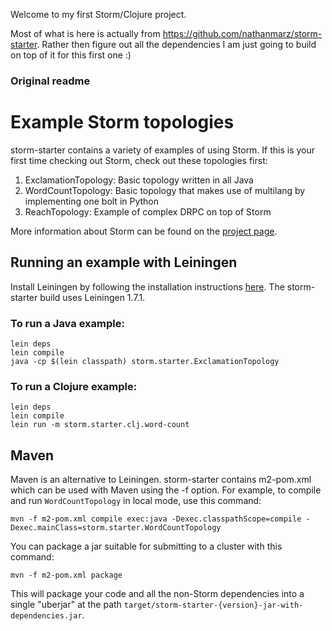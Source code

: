 Welcome to my first Storm/Clojure project.

Most of what is here is actually from https://github.com/nathanmarz/storm-starter.
Rather then figure out all the dependencies I am just going to build on top of it for this first one :)


### Original readme ###

# Example Storm topologies

storm-starter contains a variety of examples of using Storm. If this is your first time checking out Storm, check out these topologies first:

1. ExclamationTopology: Basic topology written in all Java
2. WordCountTopology: Basic topology that makes use of multilang by implementing one bolt in Python
3. ReachTopology: Example of complex DRPC on top of Storm

More information about Storm can be found on the [project page](http://github.com/nathanmarz/storm).

## Running an example with Leiningen

Install Leiningen by following the installation instructions [here](https://github.com/technomancy/leiningen). The storm-starter build uses Leiningen 1.7.1.

### To run a Java example:

```
lein deps
lein compile
java -cp $(lein classpath) storm.starter.ExclamationTopology
```

### To run a Clojure example:

```
lein deps
lein compile
lein run -m storm.starter.clj.word-count
```

## Maven

Maven is an alternative to Leiningen. storm-starter contains m2-pom.xml which can be used with Maven using the -f option. For example, to compile and run `WordCountTopology` in local mode, use this command:

```
mvn -f m2-pom.xml compile exec:java -Dexec.classpathScope=compile -Dexec.mainClass=storm.starter.WordCountTopology
```

You can package a jar suitable for submitting to a cluster with this command:

```
mvn -f m2-pom.xml package
```

This will package your code and all the non-Storm dependencies into a single "uberjar" at the path `target/storm-starter-{version}-jar-with-dependencies.jar`.
